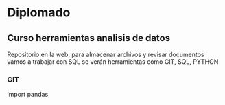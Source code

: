 # Diplomado
## Curso herramientas analisis de datos
Repositorio en la web, para almacenar archivos y revisar documentos
vamos a trabajar con SQL
se verán herramientas como GIT, SQL, PYTHON

### GIT

import pandas

